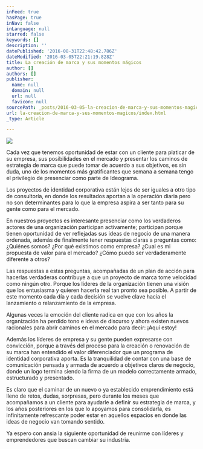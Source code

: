 ```yaml
---
inFeed: true
hasPage: true
inNav: false
inLanguage: null
starred: false
keywords: []
description: ''
datePublished: '2016-08-31T22:48:42.786Z'
dateModified: '2016-03-05T22:21:19.828Z'
title: La creación de marca y sus momentos mágicos
author: []
authors: []
publisher:
  name: null
  domain: null
  url: null
  favicon: null
sourcePath: _posts/2016-03-05-la-creacion-de-marca-y-sus-momentos-magicos.md
url: la-creacion-de-marca-y-sus-momentos-magicos/index.html
_type: Article

---
```

![](https://the-grid-user-content.s3-us-west-2.amazonaws.com/e615c1af-8be8-4f7e-8a04-4f46d5e4a0c4.jpg)

Cada vez que tenemos oportunidad de estar con un cliente para platicar de su empresa, sus posibilidades en el mercado y presentar los caminos de estrategia de marca que puede tomar de acuerdo a sus objetivos, es sin duda, uno de los momentos más gratificantes que semana a semana tengo el privilegio de presenciar como parte de Ideograma.

Los proyectos de identidad corporativa están lejos de ser iguales a otro tipo de consultoría, en donde los resultados aportan a la operación diaria pero no son determinantes para lo que la empresa aspira a ser tanto para su gente como para el mercado.

En nuestros proyectos es interesante presenciar como los verdaderos actores de una organización participan activamente; participan porque tienen oportunidad de ver reflejadas sus ideas de negocio de una manera ordenada, además de finalmente tener respuestas claras a preguntas como: ¿Quiénes somos? ¿Por qué existimos como empresa? ¿Cual es mi propuesta de valor para el mercado? ¿Cómo puedo ser verdaderamente diferente a otros?

Las respuestas a estas preguntas, acompañadas de un plan de acción para hacerlas verdaderas contribuye a que un proyecto de marca tome velocidad como ningún otro. Porque los líderes de la organización tienen una visión que los entusiasma y quieren hacerla real tan pronto sea posible. A partir de este momento cada día y cada decisión se vuelve clave hacia el lanzamiento o relanzamiento de la empresa.

Algunas veces la emoción del cliente radica en que con los años la organización ha perdido tono e ideas de discurso y ahora existen nuevos racionales para abrir caminos en el mercado para decir: ¡Aquí estoy!

Además los líderes de empresa y su gente pueden expresarse con convicción, porque a través del proceso para la creación o renovación de su marca han entendido el valor diferenciador que un programa de identidad corporativa aporta. Es la tranquilidad de contar con una base de comunicación pensada y armada de acuerdo a objetivos claros de negocio, donde un logo termina siendo la firma de un modelo correctamente armado, estructurado y presentado.

Es claro que el caminar de un nuevo o ya establecido emprendimiento está lleno de retos, dudas, sorpresas, pero durante los meses que acompañamos a un cliente para ayudarle a definir su estrategia de marca, y los años posteriores en los que lo apoyamos para consolidarla, es infinitamente refrescante poder estar en aquellos espacios en donde las ideas de negocio van tomando sentido.

Ya espero con ansia la siguiente oportunidad de reunirme con líderes y emprendedores que buscan cambiar su industria.